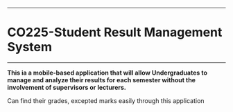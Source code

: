___
# CO225-Student Result Management System
___

**This ia a mobile-based application that will allow Undergraduates to manage and analyze their results for each semester without the involvement of supervisors or lecturers.**

Can find their grades, excepted marks easily through this application
